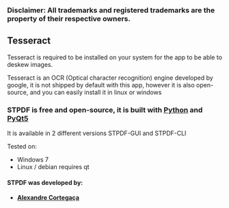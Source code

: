 ### Disclaimer: All trademarks and registered trademarks are the property of their respective owners.

## Tesseract

Tesseract is required to be installed on your system for the app to be able to deskew images.

Tesseract is an OCR (Optical character recognition) engine developed by google, it is not shipped by default with this app, however it is also open-source, and you can easily install it in linux or windows

### STPDF is free and open-source, it is built with [Python](https://www.python.org/) and [PyQt5](https://www.riverbankcomputing.com/software/pyqt/intro)
It is available in 2 different versions STPDF-GUI and STPDF-CLI

Tested on:
 * Windows 7
 * Linux / debian requires qt



#### STPDF was developed by:
 * **[Alexandre Cortegaça](https://github.com/hallowf)**